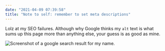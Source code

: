 ```yaml
---
date: "2021-04-09 07:39:58"
title: "Note to self: remember to set meta descriptions"
---
```


Lolz at my SEO failures. Although why Google thinks my `alt` text is what sums up this page more than anything else, your guess is as good as mine.

![Screenshot of a google search result for my name.](https://www.thisdaysportion.com/images/leonp-search.png)
